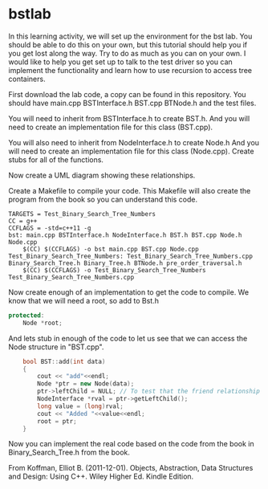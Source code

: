 # bstlab
In this learning activity, we will set up the environment for the bst lab.  You should be able to do this on your own, but this tutorial should help you if you get lost along the way.  Try to do as much as you can on your own.  I would like to help you get set up to talk to the test driver so you can implement the functionality and learn how to use recursion to access tree containers.

First download the lab code, a copy can be found in this repository.  You should have main.cpp BSTInterface.h BST.cpp BTNode.h and the test files.  

You will need to inherit from BSTInterface.h to create BST.h.  And you will need to create an implementation file for this class (BST.cpp).

You will also need to inherit from NodeInterface.h to create Node.h  And you will need to create an implementation file for this class (Node.cpp).  Create stubs for all of the functions.

Now create a UML diagram showing these relationships.

Create a Makefile to compile your code.  This Makefile will also create the program from the book so you can understand this code.
```
TARGETS = Test_Binary_Search_Tree_Numbers 
CC = g++
CCFLAGS = -std=c++11 -g
bst: main.cpp BSTInterface.h NodeInterface.h BST.h BST.cpp Node.h Node.cpp
	$(CC) $(CCFLAGS) -o bst main.cpp BST.cpp Node.cpp
Test_Binary_Search_Tree_Numbers: Test_Binary_Search_Tree_Numbers.cpp Binary_Search_Tree.h Binary_Tree.h BTNode.h pre_order_traversal.h
	$(CC) $(CCFLAGS) -o Test_Binary_Search_Tree_Numbers Test_Binary_Search_Tree_Numbers.cpp
```

Now create enough of an implementation to get the code to compile.  We know that we will need a root, so add to Bst.h
```c++
protected:
	Node *root;
```
And lets stub in enough of the code to let us see that we can access the Node structure in "BST.cpp".
```c++
	bool BST::add(int data)
	{
	    cout << "add"<<endl;
	    Node *ptr = new Node(data);
	    ptr->leftChild = NULL; // To test that the friend relationship works
	    NodeInterface *rval = ptr->getLeftChild();
	    long value = (long)rval;
	    cout << "Added "<<value<<endl;
	    root = ptr;
	}
```
Now you can implement the real code based on the code from the book in Binary_Search_Tree.h from the book.

From Koffman, Elliot B. (2011-12-01). Objects, Abstraction, Data Structures and Design: Using C++. Wiley Higher Ed. Kindle Edition.
